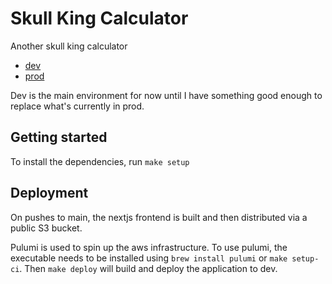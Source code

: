 # Skull King Calculator

Another skull king calculator

- [dev](http://skc-frontend-dev.s3-website.eu-west-2.amazonaws.com/)
- [prod](http://skc-frontend-prod.s3-website.eu-west-2.amazonaws.com/)

Dev is the main environment for now until I have something good enough to
replace what's currently in prod.

## Getting started

To install the dependencies, run `make setup`

## Deployment

On pushes to main, the nextjs frontend is built and then distributed via a
public S3 bucket.

Pulumi is used to spin up the aws infrastructure. To use pulumi, the executable
needs to be installed using `brew install pulumi` or `make setup-ci`. Then `make deploy`
will build and deploy the application to dev.
